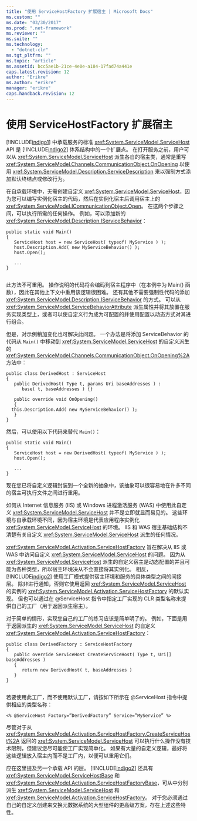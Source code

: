 ```yaml
---
title: "使用 ServiceHostFactory 扩展宿主 | Microsoft Docs"
ms.custom: ""
ms.date: "03/30/2017"
ms.prod: ".net-framework"
ms.reviewer: ""
ms.suite: ""
ms.technology: 
  - "dotnet-clr"
ms.tgt_pltfrm: ""
ms.topic: "article"
ms.assetid: bcc5ae1b-21ce-4e0e-a184-17fad74a441e
caps.latest.revision: 12
author: "Erikre"
ms.author: "erikre"
manager: "erikre"
caps.handback.revision: 12
---
```

# 使用 ServiceHostFactory 扩展宿主
[!INCLUDE[indigo1](../../../../includes/indigo1-md.md)] 中承载服务的标准 <xref:System.ServiceModel.ServiceHost> API 是 [!INCLUDE[indigo2](../../../../includes/indigo2-md.md)] 体系结构中的一个扩展点。  在打开服务之前，用户可以从 <xref:System.ServiceModel.ServiceHost> 派生各自的宿主类，通常是重写 <xref:System.ServiceModel.Channels.CommunicationObject.OnOpening> 以使用 <xref:System.ServiceModel.Description.ServiceDescription> 来以强制方式添加默认终结点或修改行为。  
  
 在自承载环境中，无需创建自定义 <xref:System.ServiceModel.ServiceHost>，因为您可以编写实例化宿主的代码，然后在实例化宿主后调用宿主上的 <xref:System.ServiceModel.ICommunicationObject.Open>。  在这两个步骤之间，可以执行所需的任何操作。  例如，可以添加新的 <xref:System.ServiceModel.Description.IServiceBehavior>：  
  
```  
public static void Main()  
{  
   ServiceHost host = new ServiceHost( typeof( MyService ) );  
   host.Description.Add( new MyServiceBehavior() );  
   host.Open();  
  
   ...  
}  
  
```  
  
 此方法不可重用。  操作说明的代码将会编码到宿主程序中（在本例中为 Main\(\) 函数），因此在其他上下文中重用该逻辑很困难。  还有其他不需要强制性代码的添加 <xref:System.ServiceModel.Description.IServiceBehavior> 的方式。  可以从 <xref:System.ServiceModel.ServiceBehaviorAttribute> 派生属性并将其放置在服务实现类型上，或者可以使自定义行为成为可配置的并使用配置以动态方式对其进行组合。  
  
 但是，对示例稍加变化也可解决此问题。  一个办法是将添加 ServiceBehavior 的代码从 `Main()` 中移动到 <xref:System.ServiceModel.ServiceHost> 的自定义派生的 <xref:System.ServiceModel.Channels.CommunicationObject.OnOpening%2A> 方法中：  
  
```  
public class DerivedHost : ServiceHost  
{  
   public DerivedHost( Type t, params Uri baseAddresses ) :  
      base( t, baseAddresses ) {}  
  
   public override void OnOpening()  
   {  
  this.Description.Add( new MyServiceBehavior() );  
   }  
}  
```  
  
 然后，可以使用以下代码来替代 `Main()`：  
  
```  
public static void Main()  
{  
   ServiceHost host = new DerivedHost( typeof( MyService ) );  
   host.Open();  
  
   ...  
}  
```  
  
 现在您已将自定义逻辑封装到一个全新的抽象中，该抽象可以很容易地在许多不同的宿主可执行文件之间进行重用。  
  
 如何从 Internet 信息服务 \(IIS\) 或 Windows 进程激活服务 \(WAS\) 中使用此自定义 <xref:System.ServiceModel.ServiceHost> 并不是立即就显而易见的。  这些环境与自承载环境不同，因为宿主环境是代表应用程序实例化 <xref:System.ServiceModel.ServiceHost> 的环境。  IIS 和 WAS 宿主基础结构不清楚有关自定义 <xref:System.ServiceModel.ServiceHost> 派生的任何情况。  
  
 <xref:System.ServiceModel.Activation.ServiceHostFactory> 旨在解决从 IIS 或 WAS 中访问自定义 <xref:System.ServiceModel.ServiceHost> 的问题。  因为从 <xref:System.ServiceModel.ServiceHost> 派生的自定义宿主是动态配置的并且可能为各种类型，所以宿主环境决从不会直接将其实例化。  相反，[!INCLUDE[indigo2](../../../../includes/indigo2-md.md)] 使用工厂模式提供宿主环境和服务的具体类型之间的间接层。  除非进行通知，否则它使用返回 <xref:System.ServiceModel.ServiceHost> 的实例的 <xref:System.ServiceModel.Activation.ServiceHostFactory> 的默认实现。  但也可以通过在 @ServiceHost 指令中指定工厂实现的 CLR 类型名称来提供自己的工厂（用于返回派生宿主）。  
  
 对于简单的情形，实现您自己的工厂的练习应该是简单明了的。  例如，下面是用于返回派生的 <xref:System.ServiceModel.ServiceHost> 的自定义 <xref:System.ServiceModel.Activation.ServiceHostFactory>：  
  
```  
public class DerivedFactory : ServiceHostFactory  
{  
   public override ServiceHost CreateServiceHost( Type t, Uri[] baseAddresses )  
   {  
      return new DerivedHost( t, baseAddresses )  
   }  
}  
  
```  
  
 若要使用此工厂，而不使用默认工厂，请按如下所示在 @ServiceHost 指令中提供相应的类型名称：  
  
```  
<% @ServiceHost Factory=”DerivedFactory” Service=”MyService” %>  
```  
  
 尽管对于从 <xref:System.ServiceModel.Activation.ServiceHostFactory.CreateServiceHost%2A> 返回的 <xref:System.ServiceModel.ServiceHost> 可以执行什么操作没有技术限制，但建议您尽可能使工厂实现简单化。  如果有大量的自定义逻辑，最好将这些逻辑放入宿主内而不是工厂内，以便可以重用它们。  
  
 应在这里提及另一个承载 API 的层。  [!INCLUDE[indigo2](../../../../includes/indigo2-md.md)] 还具有 <xref:System.ServiceModel.ServiceHostBase> 和 <xref:System.ServiceModel.Activation.ServiceHostFactoryBase>，可从中分别派生 <xref:System.ServiceModel.ServiceHost> 和 <xref:System.ServiceModel.Activation.ServiceHostFactory>。  对于您必须通过自己的自定义创建来交换元数据系统的大型组件的更高级方案，存在上述这些特性。